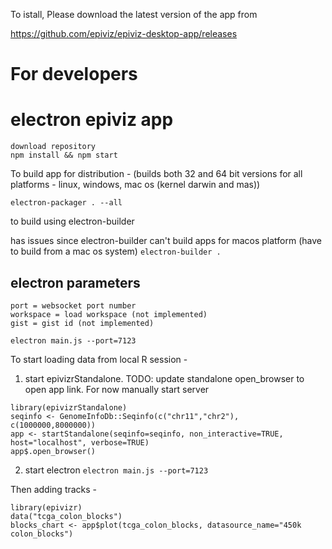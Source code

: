 To istall, Please download the latest version of the app from 

https://github.com/epiviz/epiviz-desktop-app/releases




# For developers

# electron epiviz app

```
download repository
npm install && npm start
```

To build app for distribution - (builds both 32 and 64 bit versions for all platforms - linux, windows, mac os (kernel darwin and mas))

`electron-packager . --all  `

to build using electron-builder

has issues since electron-builder can't build apps for macos platform (have to build from a mac os system)
`electron-builder .`

## electron parameters
    port = websocket port number
    workspace = load workspace (not implemented)
    gist = gist id (not implemented)

`electron main.js --port=7123`

To start loading data from local R session - 

1. start epivizrStandalone.
    TODO: update standalone open_browser to open app link. For now manually start server

```
library(epivizrStandalone)
seqinfo <- GenomeInfoDb::Seqinfo(c("chr11","chr2"), c(1000000,8000000))
app <- startStandalone(seqinfo=seqinfo, non_interactive=TRUE, host="localhost", verbose=TRUE)
app$.open_browser()
```

2. start electron `electron main.js --port=7123`

Then adding tracks - 

```
library(epivizr)
data("tcga_colon_blocks")
blocks_chart <- app$plot(tcga_colon_blocks, datasource_name="450k colon_blocks")
```
